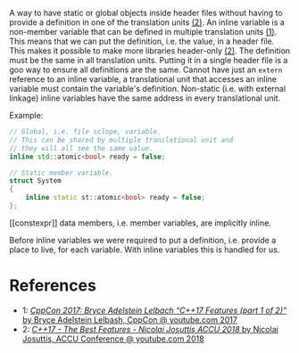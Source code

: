 A way to have static or global objects inside header files without having to provide a definition in one of the translation units [(2)](https://youtu.be/e2ZQyYr0Oi0?t=22).
An inline variable is a non-member variable that can be defined in multiple translation units [(1)](https://youtu.be/fI2xiUqqH3Q?t=2125).
This means that we can put the definition, i.e. the value, in a header file.
This makes it possible to make more libraries header-only [(2)](https://youtu.be/e2ZQyYr0Oi0?t=47).
The definition must be the same in all translation units.
Putting it in a single header file is a goo way to ensure all definitions are the same.
Cannot have just an `extern` reference to an inline variable, a translational unit that accesses an inline variable must contain the variable's definition.
Non-static (i.e. with external linkage) inline variables have the same address in every translational unit.

Example:
```cpp
// Global, i.e. file sclope, variable.
// This can be shared by multiple translational unit and
// they will all see the same value.
inline std::atomic<bool> ready = false;

// Static member variable.
struct System
{
	inline static st::atomic<bool> ready = false;
};
```

[[constexpr]] data members, i.e. member variables, are implicitly inline.

Before inline variables we were required to put a definition, i.e. provide a place to live, for each variable.
With inline variables this is handled for us.
# References

- 1: [_CppCon 2017: Bryce Adelstein Lelbach “C++17 Features (part 1 of 2)”_ by Bryce Adelstein Lelbash, CppCon @ youtube.com 2017](https://youtu.be/fI2xiUqqH3Q)
- 2: [_C++17 - The Best Features - Nicolai Josuttis ACCU 2018_ by Nicolai Josuttis, ACCU Conference @ youtube.com 2018](https://youtu.be/e2ZQyYr0Oi0)
